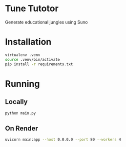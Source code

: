 # Tune Tutotor

Generate educational jungles using Suno

# Installation

```bash
virtualenv .venv
source .venv/bin/activate
pip install -r requirements.txt
```

# Running 

## Locally

```bash
python main.py
```

## On Render
```bash
uvicorn main:app --host 0.0.0.0 --port 80 --workers 4
```